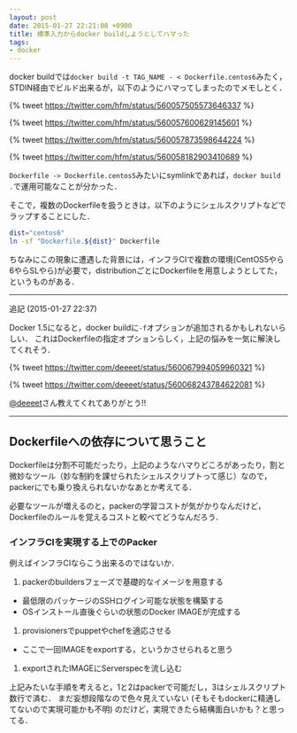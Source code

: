 ```yaml
---
layout: post
date: 2015-01-27 22:21:08 +0900
title: 標準入力からdocker buildしようとしてハマった
tags:
- docker
---
```

docker buildでは`docker build -t TAG_NAME - < Dockerfile.centos6`みたく，STDIN経由でビルド出来るが，以下のようにハマってしまったのでメモしとく．

{% tweet https://twitter.com/hfm/status/560057505573646337 %}

{% tweet https://twitter.com/hfm/status/560057600629145601 %}

{% tweet https://twitter.com/hfm/status/560057873598644224 %}

{% tweet https://twitter.com/hfm/status/560058182903410689 %}

`Dockerfile -> Dockerfile.centos5`みたいにsymlinkであれば，`docker build .`で運用可能なことが分かった．

そこで，複数のDockerfileを扱うときは，以下のようにシェルスクリプトなどでラップすることにした．

```sh
dist="centos6"
ln -sf "Dockerfile.${dist}" Dockerfile
```

ちなみにこの現象に遭遇した背景には，インフラCIで複数の環境(CentOS5やら6やらSLやら)が必要で，distributionごとにDockerfileを用意しようとしてた，というものがある．

---

追記 (2015-01-27 22:37)

Docker 1.5になると，docker buildに`-f`オプションが追加されるかもしれないらしい．
これはDockerfileの指定オプションらしく，上記の悩みを一気に解決してくれそう．

{% tweet https://twitter.com/deeeet/status/560067994059960321 %}

{% tweet https://twitter.com/deeeet/status/560068243784622081 %}

[@deeeet](https://twitter.com/deeeet)さん教えてくれてありがとう!!

---

## Dockerfileへの依存について思うこと

Dockerfileは分割不可能だったり，上記のようなハマりどころがあったり，割と微妙なツール（妙な制約を課せられたシェルスクリプトって感じ）なので，packerにでも乗り換えられないかなあとか考えてる．

必要なツールが増えるのと，packerの学習コストが気がかりなんだけど，Dockerfileのルールを覚えるコストと較べてどうなんだろう．

### インフラCIを実現する上でのPacker

例えばインフラCIならこう出来るのではないか．

1. packerのbuildersフェーズで基礎的なイメージを用意する
  - 最低限のパッケージのSSHログイン可能な状態を構築する
  - OSインストール直後ぐらいの状態のDocker IMAGEが完成する
1. provisionersでpuppetやchefを適応させる
  - ここで一回IMAGEをexportする，というかさせられると思う
1. exportされたIMAGEにServerspecを流し込む

上記みたいな手順を考えると，1と2はpackerで可能だし，3はシェルスクリプト数行で済む．
まだ妄想段階なので色々見えていない (そもそもdockerに精通してないので実現可能かも不明) のだけど，実現できたら結構面白いかも？と思ってる．
